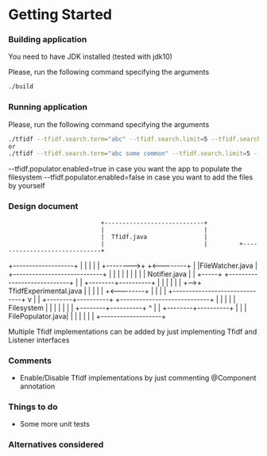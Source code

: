 # Getting Started

### Building application
You need to have JDK installed (tested with jdk10)

Please, run the following command specifying the arguments
```bash
./build
```
### Running application
Please, run the following command specifying the arguments
```bash
./tfidf --tfidf.search.term="abc" --tfidf.search.limit=5 --tfidf.search.period=5000 --tfidf.populator.enabled=true --tfidf.search.dir=/tmp
or
./tfidf --tfidf.search.term="abc some common" --tfidf.search.limit=5 --tfidf.search.period=5000 --tfidf.populator.enabled=true --tfidf.search.dir=/tmp
```
--tfidf.populator.enabled=true in case you want the app to populate the filesystem
--tfidf.populator.enabled=false in case you want to add the files by yourself

### Design document

                              +----------------------------+
                              |                            |
                              |  Tfidf.java                |
                              |                            |         +------------------------------+
+-------------------+         |                            |         |                              |
|                   +-------->+                            +<--------+                              |
|FileWatcher.java   |         +----------------------------+         |                              |
|                   |                                                |                              |
|                   |                                                |  Notifier.java               |
|                   +-----+   +----------------------------+         |                              |
+--------+----------+     |   |                            |         |                              |
         |                +-->+  TfidfExperimental.java    |         |                              |
         |                    |                            +<--------+                              |
         |                    |                            |         +------------------------------+
         v                    |                            |
+--------+----------+         +----------------------------+
|                   |
|                   |
|  Filesystem       |
|                   |
|                   |
|                   |
+--------+----------+
         ^
         |
         |
+--------+----------+
|                   |
| FilePopulator.java|
|                   |
|                   |
|                   |
+-------------------+

Multiple Tfidf implementations can be added by just implementing Tfidf and Listener interfaces

### Comments
* Enable/Disable Tfidf implementations by just commenting @Component annotation

### Things to do
* Some more unit tests

### Alternatives considered

